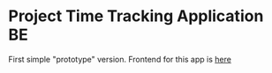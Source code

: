 # Project Time Tracking Application BE
First simple "prototype" version.
Frontend for this app is [here](https://github.com/Geril/project-time-tracker)